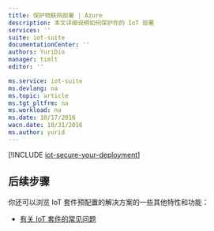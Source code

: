 ```yaml
---
title: 保护物联网部署 | Azure
description: 本文详细说明如何保护你的 IoT 部署
services: ''
suite: iot-suite
documentationCenter: ''
authors: YuriDio
manager: timlt
editor: ''

ms.service: iot-suite
ms.devlang: na
ms.topic: article
ms.tgt_pltfrm: na
ms.workload: na
ms.date: 10/17/2016
wacn.date: 10/31/2016
ms.author: yurid
---
```


[!INCLUDE [iot-secure-your-deployment](../../includes/iot-secure-your-deployment.md)]

## 后续步骤

你还可以浏览 IoT 套件预配置的解决方案的一些其他特性和功能：

- [有关 IoT 套件的常见问题][lnk-faq]

[lnk-predictive-overview]: /documentation/articles/iot-suite-predictive-overview/
[lnk-faq]: ./iot-suite-faq.md

<!---HONumber=Mooncake_0829_2016-->